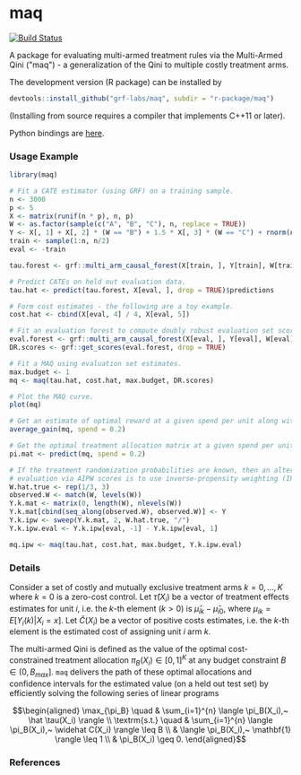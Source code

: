 # maq

[![Build Status](https://dev.azure.com/grf-labs/grf/_apis/build/status/grf-labs.maq?branchName=master)](https://dev.azure.com/grf-labs/grf/_build/latest?definitionId=5&branchName=master)

A package for evaluating multi-armed treatment rules via the Multi-Armed Qini ("maq") - a generalization of the Qini to multiple costly treatment arms.

The development version (R package) can be installed by

```R
devtools::install_github("grf-labs/maq", subdir = "r-package/maq")
```
(Installing from source requires a compiler that implements C++11 or later).

Python bindings are [here](https://github.com/grf-labs/maq/tree/master/python-package).

### Usage Example

```R
library(maq)

# Fit a CATE estimator (using GRF) on a training sample.
n <- 3000
p <- 5
X <- matrix(runif(n * p), n, p)
W <- as.factor(sample(c("A", "B", "C"), n, replace = TRUE))
Y <- X[, 1] + X[, 2] * (W == "B") + 1.5 * X[, 3] * (W == "C") + rnorm(n)
train <- sample(1:n, n/2)
eval <- -train

tau.forest <- grf::multi_arm_causal_forest(X[train, ], Y[train], W[train])

# Predict CATEs on held out evaluation data.
tau.hat <- predict(tau.forest, X[eval, ], drop = TRUE)$predictions

# Form cost estimates - the following are a toy example.
cost.hat <- cbind(X[eval, 4] / 4, X[eval, 5])

# Fit an evaluation forest to compute doubly robust evaluation set scores.
eval.forest <- grf::multi_arm_causal_forest(X[eval, ], Y[eval], W[eval])
DR.scores <- grf::get_scores(eval.forest, drop = TRUE)

# Fit a MAQ using evaluation set estimates.
max.budget <- 1
mq <- maq(tau.hat, cost.hat, max.budget, DR.scores)

# Plot the MAQ curve.
plot(mq)

# Get an estimate of optimal reward at a given spend per unit along with standard errors.
average_gain(mq, spend = 0.2)

# Get the optimal treatment allocation matrix at a given spend per unit.
pi.mat <- predict(mq, spend = 0.2)

# If the treatment randomization probabilities are known, then an alternative to
# evaluation via AIPW scores is to use inverse-propensity weighting (IPW).
W.hat.true <- rep(1/3, 3)
observed.W <- match(W, levels(W))
Y.k.mat <- matrix(0, length(W), nlevels(W))
Y.k.mat[cbind(seq_along(observed.W), observed.W)] <- Y
Y.k.ipw <- sweep(Y.k.mat, 2, W.hat.true, "/")
Y.k.ipw.eval <- Y.k.ipw[eval, -1] - Y.k.ipw[eval, 1]

mq.ipw <- maq(tau.hat, cost.hat, max.budget, Y.k.ipw.eval)
```

### Details

Consider a set of costly and mutually exclusive treatment arms $k = 0, \ldots, K$ where $k=0$ is a zero-cost control. Let $\hat \tau(X_i)$ be a vector of treatment effects estimates for unit $i$, i.e. the $k$-th element ($k > 0$) is $\hat \mu_{ik} - \hat \mu_{i0}$, where $\mu_{ik} = E[Y_i(k) | X_i = x]$. Let $\widehat C(X_i)$ be a vector of positive costs estimates, i.e. the $k$-th element is the estimated cost of assigning unit $i$ arm $k$.

The multi-armed Qini is defined as the value of the optimal cost-constrained treatment allocation $\pi_B(X_i) \in [0, 1]^K$ at any budget constraint $B \in (0, B_{max}]$. `maq` delivers the path of these optimal allocations and confidence intervals for the estimated value (on a held out test set) by efficiently solving the following series of linear programs

```math
\begin{aligned}
\max_{\pi_B} \quad & \sum_{i=1}^{n} \langle \pi_B(X_i),~ \hat \tau(X_i) \rangle \\
\textrm{s.t.} \quad & \sum_{i=1}^{n} \langle \pi_B(X_i),~ \widehat C(X_i) \rangle \leq B \\
& \langle \pi_B(X_i),~ \mathbf{1} \rangle \leq 1 \\
& \pi_B(X_i) \geq 0.
\end{aligned}
```

### References
